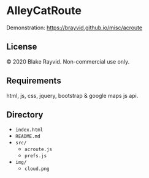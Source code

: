 # AlleyCatRoute

Demonstration: https://brayvid.github.io/misc/acroute

## License
&copy; 2020 Blake Rayvid. Non-commercial use only.

## Requirements
html, js, css, jquery, bootstrap & google maps js api.

## Directory
* `index.html`
* `README.md`
* `src/`
    * `acroute.js`
    * `prefs.js`
* `img/`
    * `cloud.png`
